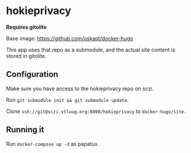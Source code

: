 # hokieprivacy

**Requires gitolite**

Base image: https://github.com/oskapt/docker-hugo

This app uses that repo as a submodule, and the actual site content is stored in gitolite.



## Configuration

Make sure you have access to the hokieprivacy repo on sczi.

Run `git submodule init && git submodule update`.

Clone `ssh://git@sczi.vtluug.org:8000/hokieprivacy` to `docker-hugo/site`.


## Running it

Run `docker-compose up -d` as papatux.
